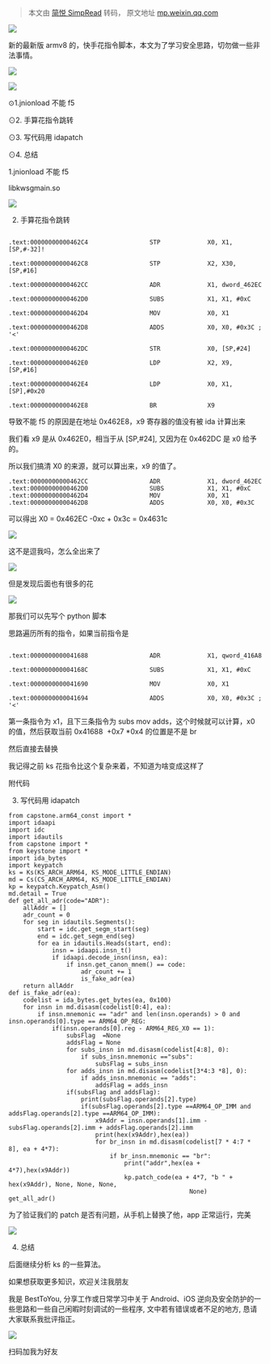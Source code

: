 > 本文由 [简悦 SimpRead](http://ksria.com/simpread/) 转码， 原文地址 [mp.weixin.qq.com](https://mp.weixin.qq.com/s/tmDf8xJ8s6_TjN1xAv37hw)

![](https://mmbiz.qpic.cn/mmbiz_png/gY5PqCV2kYZJ4sKUniaZPr7YRoHTLnbM8ZCNohcGM2hjy5tMJyRd9RicbR9HrMkoJiaGrBrV7JjW09zqHtCHI8q8g/640?&wx_fmt=png)

新的最新版 armv8 的，快手花指令脚本，本文为了学习安全思路，切勿做一些非法事情。

![](https://mmbiz.qpic.cn/mmbiz_png/ib93efMPP0actGbYAbS23TrIXMKA4Hfb3wAjuNLrpnMP1iarC8oTugBZFgEibxVv0uVSvt4F6wwMxoDdCWddEL6sw/640?&wx_fmt=png)

![](https://mmbiz.qpic.cn/mmbiz_png/zJkrRpjYPhNfP5zichlATibarrJQVsf9t5nNRBIicAoVVXVx4sZ6RgF24KTG4ibkcFX4vyLITzJosTaCZYPD0iaDicrQ/640?&wx_fmt=png)

  

⊙1.jnionload 不能 f5

⊙2. 手算花指令跳转

⊙3. 写代码用 idapatch

⊙4. 总结

1.jnionload 不能 f5

libkwsgmain.so  

![](https://mmbiz.qpic.cn/sz_mmbiz_png/p5YHVYUwZib1DZX6Ria0WZVhn7UmbpthzKUMY7ibCVlofSjVPCvpYkuxZJsbhKETRzliaCPesQlOicNQvrYhakJ8bAw/640?wx_fmt=png)

2. 手算花指令跳转

```

.text:00000000000462C4                 STP             X0, X1, [SP,#-32]!

.text:00000000000462C8                 STP             X2, X30, [SP,#16]

.text:00000000000462CC                 ADR             X1, dword_462EC

.text:00000000000462D0                 SUBS            X1, X1, #0xC

.text:00000000000462D4                 MOV             X0, X1

.text:00000000000462D8                 ADDS            X0, X0, #0x3C ; '<'

.text:00000000000462DC                 STR             X0, [SP,#24]

.text:00000000000462E0                 LDP             X2, X9, [SP,#16]

.text:00000000000462E4                 LDP             X0, X1, [SP],#0x20

.text:00000000000462E8                 BR              X9

```

导致不能 f5 的原因是在地址 0x462E8，x9 寄存器的值没有被 ida 计算出来

我们看 x9 是从 0x462E0，相当于从 [SP,#24], 又因为在 0x462DC 是 x0 给予的。

所以我们搞清 X0 的来源，就可以算出来，x9 的值了。

```
.text:00000000000462CC                 ADR             X1, dword_462EC
.text:00000000000462D0                 SUBS            X1, X1, #0xC
.text:00000000000462D4                 MOV             X0, X1
.text:00000000000462D8                 ADDS            X0, X0, #0x3C 

```

可以得出 X0 = 0x462EC -0xc + 0x3c = 0x4631c

![](https://mmbiz.qpic.cn/sz_mmbiz_png/p5YHVYUwZib1DZX6Ria0WZVhn7UmbpthzKN6RwYjSw6XuxXQ4OsbedeZjEDX3o7viaibjjXlCkhqJxdIe4mV6kLqJQ/640?wx_fmt=png)

这不是逗我吗，怎么全出来了

![](https://mmbiz.qpic.cn/sz_mmbiz_png/p5YHVYUwZib1DZX6Ria0WZVhn7UmbpthzK2KQySbwVTvlTibURXqllVnQaAL8enLY2B1cKBusImohDNcTVrdoy5JQ/640?wx_fmt=png)

但是发现后面也有很多的花

![](https://mmbiz.qpic.cn/sz_mmbiz_png/p5YHVYUwZib1DZX6Ria0WZVhn7UmbpthzKsIKV2KaTdel0Lsa0NSWeWYowOL1fqIfbXsiaW6wbMMj3vYqNsPibdJPg/640?wx_fmt=png)

那我们可以先写个 python 脚本

思路遍历所有的指令，如果当前指令是

```

.text:0000000000041688                 ADR             X1, qword_416A8

.text:000000000004168C                 SUBS            X1, X1, #0xC

.text:0000000000041690                 MOV             X0, X1

.text:0000000000041694                 ADDS            X0, X0, #0x3C ; '<'

```

第一条指令为 x1，且下三条指令为 subs mov adds，这个时候就可以计算，x0 的值，然后获取当前 0x41688  +0x7 *0x4 的位置是不是 br

然后直接去替换

我记得之前 ks 花指令比这个复杂来着，不知道为啥变成这样了

附代码

3. 写代码用 idapatch

```
from capstone.arm64_const import *
import idaapi
import idc
import idautils
from capstone import *
from keystone import *
import ida_bytes
import keypatch
ks = Ks(KS_ARCH_ARM64, KS_MODE_LITTLE_ENDIAN)
md = Cs(CS_ARCH_ARM64, KS_MODE_LITTLE_ENDIAN)
kp = keypatch.Keypatch_Asm()
md.detail = True
def get_all_adr(code="ADR"):
    allAddr = []
    adr_count = 0
    for seg in idautils.Segments():
        start = idc.get_segm_start(seg)
        end = idc.get_segm_end(seg)
        for ea in idautils.Heads(start, end):
            insn = idaapi.insn_t()
            if idaapi.decode_insn(insn, ea):
                if insn.get_canon_mnem() == code:
                    adr_count += 1
                    is_fake_adr(ea)
    return allAddr
def is_fake_adr(ea):
    codelist = ida_bytes.get_bytes(ea, 0x100)
    for insn in md.disasm(codelist[0:4], ea):
        if insn.mnemonic == "adr" and len(insn.operands) > 0 and insn.operands[0].type == ARM64_OP_REG:
            if(insn.operands[0].reg - ARM64_REG_X0 == 1):
                subsFlag  =None
                addsFlag = None
                for subs_insn in md.disasm(codelist[4:8], 0):
                    if subs_insn.mnemonic =="subs":
                        subsFlag = subs_insn
                for adds_insn in md.disasm(codelist[3*4:3 *8], 0):
                    if adds_insn.mnemonic == "adds":
                        addsFlag = adds_insn
                if(subsFlag and addsFlag):
                    print(subsFlag.operands[2].type)
                    if(subsFlag.operands[2].type ==ARM64_OP_IMM and addsFlag.operands[2].type ==ARM64_OP_IMM):
                        x9Addr = insn.operands[1].imm -subsFlag.operands[2].imm + addsFlag.operands[2].imm
                        print(hex(x9Addr),hex(ea))
                        for br_insn in md.disasm(codelist[7 * 4:7 * 8], ea + 4*7):
                            if br_insn.mnemonic == "br":
                                print("addr",hex(ea + 4*7),hex(x9Addr))
                                kp.patch_code(ea + 4*7, "b " + hex(x9Addr), None, None, None,
                                                  None)
get_all_adr()

```

为了验证我们的 patch 是否有问题，从手机上替换了他，app 正常运行，完美  

![](https://mmbiz.qpic.cn/sz_mmbiz_jpg/p5YHVYUwZib1DZX6Ria0WZVhn7UmbpthzKaFA1Ss4bc2ibZNia9z2GHicW15fnqDUTqZZQwnbvEHwO6mO4d5F5pg/640?wx_fmt=jpeg)

4. 总结

后面继续分析 ks 的一些算法。

如果想获取更多知识，欢迎关注我朋友  

我是 BestToYou, 分享工作或日常学习中关于 Android、iOS 逆向及安全防护的一些思路和一些自己闲暇时刻调试的一些程序, 文中若有错误或者不足的地方, 恳请大家联系我批评指正。

![](https://mmbiz.qpic.cn/mmbiz_jpg/p5YHVYUwZib1LXXkvk6YVoJQJ90OVr4VIkII5veh8SKAFHGiazq7ic7DWSfeTLl6Usp0GMANicVMvC5U0hKkDDg/640?wx_fmt=jpeg)

扫码加我为好友